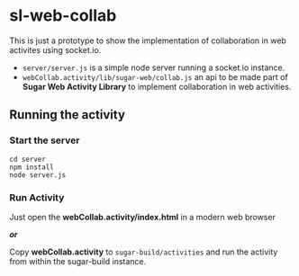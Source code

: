 # sl-web-collab

This is just a prototype to show the implementation of collaboration in web activites using socket.io. <br>
* `server/server.js` is a simple node server running a socket.io instance. <br>
* `webCollab.activity/lib/sugar-web/collab.js` an api to be made part of **Sugar Web Activity Library** to implement collaboration in web activities.

## Running the activity

### Start the server
`cd server `
<br>`npm install`
<br>`node server.js`

### Run Activity
Just open the **webCollab.activity/index.html** in a modern web browser

***or***

 Copy **webCollab.activity** to `sugar-build/activities` and run the activity from within the sugar-build instance. 



